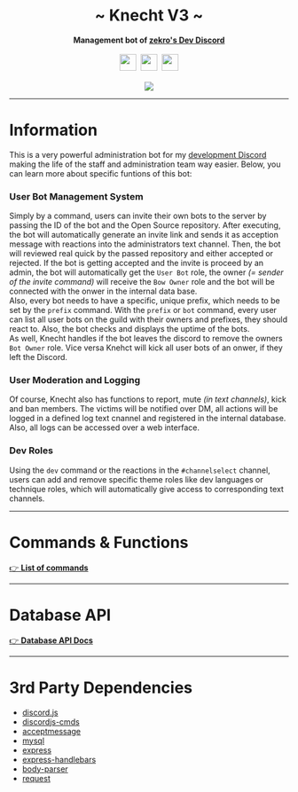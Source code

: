  <div align="center">
     <!-- <img src="http://zekro.de/zb2/src/logo_github.png" width="200"/> -->
     <h1>~ Knecht V3 ~</h1>
 <strong>Management bot of <a href="http://discord.zekro.de">zekro's Dev Discord</a></strong><br><br>
     <img src="https://forthebadge.com/images/badges/made-with-javascript.svg" height="30" />&nbsp;
     <img src="https://forthebadge.com/images/badges/built-with-love.svg" height="30" />&nbsp;
     <a href="https://zekro.de/discord"><img src="https://img.shields.io/discord/307084334198816769.svg?logo=discord&style=for-the-badge" height="30"></a>
     <br>
     <br>
     <a href="https://travis-ci.org/zekroTJA/knechtV3"><img src="https://travis-ci.org/zekroTJA/knechtV3.svg?branch=master"></a>
 </div>

---

# Information

This is a very powerful administration bot for my [development Discord](https://zekro.de/dc) making the life of the staff and administration team way easier. Below, you can learn more about specific funtions of this bot:

### User Bot Management System

Simply by a command, users can invite their own bots to the server by passing the ID of the bot and the Open Source repository. After executing, the bot will automatically generate an invite link and sends it as acception message with reactions into the administrators text channel. Then, the bot will reviewed real quick by the passed repository and either accepted or rejected. If the bot is getting accepted and the invite is proceed by an admin, the bot will automatically get the `User Bot` role, the owner *(= sender of the invite command)* will receive the `Bow Owner` role and the bot will be connected with the onwer in the internal data base.  
Also, every bot needs to have a specific, unique prefix, which needs to be set by the `prefix` command. With the `prefix` or `bot` command, every user can list all user bots on the guild with their owners and prefixes, they should react to. Also, the bot checks and displays the uptime of the bots.  
As well, Knecht handles if the bot leaves the discord to remove the owners `Bot Owner` role. Vice versa Knehct will kick all user bots of an onwer, if they left the Discord.

### User Moderation and Logging

Of course, Knecht also has functions to report, mute *(in text channels)*, kick and ban members. The victims will be notified over DM, all actions will be logged in a defined log text cnannel and registered in the internal database. Also, all logs can be accessed over a web interface. 

### Dev Roles

Using the `dev` command or the reactions in the `#channelselect` channel, users can add and remove specific theme roles like dev languages or technique roles, which will automatically give access to corresponding text channels.



---

# Commands & Functions

[👉 **List of commands**](https://github.com/zekroTJA/knechtV3/wiki/Commands)

---

# Database API

[👉 **Database API Docs**](https://github.com/zekroTJA/knechtV3/wiki/Database-API)

---

# 3rd Party Dependencies

- [discord.js](https://npmjs.com/package/discord.js)
- [discordjs-cmds](https://npmjs.com/package/discordjs-cmds)
- [acceptmessage](https://npmjs.com/package/acceptmessage)
- [mysql](https://npmjs.com/package/mysql)
- [express](https://npmjs.com/package/express)
- [express-handlebars](https://npmjs.com/package/express-handlebars)
- [body-parser](https://npmjs.com/package/body-parser)
- [request](https://npmjs.com/package/request)
